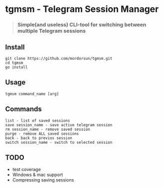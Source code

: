 # tgmsm - Telegram Session Manager
> ### Simple(and useless) CLI-tool for switching between multiple Telegram sessions

## Install
```
git clone https://github.com/mordorsun/tgmsm.git
cd tgmsm 
go install
```

## Usage 
```
tgmsm command_name [arg]
``` 

## Commands
```
list - list of saved sessions
save session_name - save active telegram session
rm session_name - remove saved session
purge - remove ALL saved sessions
back - back to previos session
switch session_name - switch to selected session
```

## TODO
 - test coverage
 - Windows & mac support
 - Compressing saving sessions
